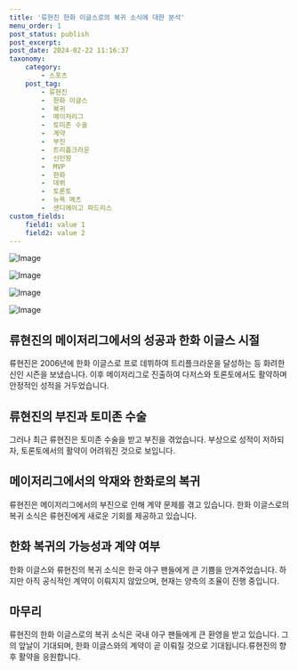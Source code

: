 ```yaml
---
title: '류현진 한화 이글스로의 복귀 소식에 대한 분석'
menu_order: 1
post_status: publish
post_excerpt: 
post_date: 2024-02-22 11:16:37
taxonomy:
    category:
        - 스포츠
    post_tag:
        - 류현진
        -  한화 이글스
        -  복귀
        -  메이저리그
        -  토미존 수술
        -  계약
        -  부진
        -  트리플크라운
        -  신인왕
        -  MVP
        -  한화
        -  데뷔
        -  토론토
        -  뉴욕 메츠
        -  샌디에이고 파드리스
custom_fields:
    field1: value 1
    field2: value 2
---
```


![Image](https://imgnews.pstatic.net/image/117/2024/02/22/0003808081_001_20240222051501185.jpg?type=w647)

![Image](https://imgnews.pstatic.net/image/117/2024/02/22/0003808081_002_20240222051501231.jpg?type=w647)

![Image](https://imgnews.pstatic.net/image/117/2024/02/22/0003808081_003_20240222051501286.jpg?type=w647)

![Image](https://imgnews.pstatic.net/image/117/2024/02/22/0003808081_004_20240222051501357.jpg?type=w647)

## 류현진의 메이저리그에서의 성공과 한화 이글스 시절
류현진은 2006년에 한화 이글스로 프로 데뷔하여 트리플크라운을 달성하는 등 화려한 신인 시즌을 보냈습니다. 이후 메이저리그로 진출하여 다저스와 토론토에서도 활약하며 안정적인 성적을 거두었습니다.
## 류현진의 부진과 토미존 수술
그러나 최근 류현진은 토미존 수술을 받고 부진을 겪었습니다. 부상으로 성적이 저하되자, 토론토에서의 활약이 어려워진 것으로 보입니다.
## 메이저리그에서의 악재와 한화로의 복귀
류현진은 메이저리그에서의 부진으로 인해 계약 문제를 겪고 있습니다. 한화 이글스로의 복귀 소식은 류현진에게 새로운 기회를 제공하고 있습니다.
## 한화 복귀의 가능성과 계약 여부
한화 이글스와 류현진의 복귀 소식은 한국 야구 팬들에게 큰 기쁨을 안겨주었습니다. 하지만 아직 공식적인 계약이 이뤄지지 않았으며, 현재는 양측의 조율이 진행 중입니다.
## 마무리
류현진의 한화 이글스로의 복귀 소식은 국내 야구 팬들에게 큰 환영을 받고 있습니다. 그의 앞날이 기대되며, 한화 이글스와의 계약이 곧 이뤄질 것으로 기대됩니다.류현진의 향후 활약을 응원합니다.
